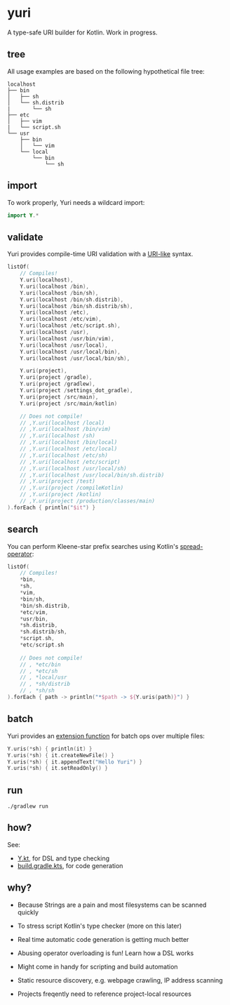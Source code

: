 # yuri

A type-safe URI builder for Kotlin. Work in progress.

## tree

All usage examples are based on the following hypothetical file tree:

```
localhost
├── bin
│   ├── sh
│   └── sh.distrib
|       └── sh
├── etc
│   ├── vim
|   └── script.sh
└── usr
    ├── bin
    │   └── vim
    └── local
        └── bin
            └── sh
```
## import

To work properly, Yuri needs a wildcard import:

```kotlin
import Y.*
```

## validate

Yuri provides compile-time URI validation with a [URI-like](https://en.wikipedia.org/wiki/Uniform_Resource_Identifier) syntax.

```kotlin
listOf(
    // Compiles!
    Y.uri(localhost),
    Y.uri(localhost /bin),
    Y.uri(localhost /bin/sh),
    Y.uri(localhost /bin/sh.distrib),
    Y.uri(localhost /bin/sh.distrib/sh),
    Y.uri(localhost /etc),
    Y.uri(localhost /etc/vim),
    Y.uri(localhost /etc/script.sh),
    Y.uri(localhost /usr),
    Y.uri(localhost /usr/bin/vim),
    Y.uri(localhost /usr/local),
    Y.uri(localhost /usr/local/bin),
    Y.uri(localhost /usr/local/bin/sh),

    Y.uri(project),
    Y.uri(project /gradle),
    Y.uri(project /gradlew),
    Y.uri(project /settings_dot_gradle),
    Y.uri(project /src/main),
    Y.uri(project /src/main/kotlin)

    // Does not compile!
    // ,Y.uri(localhost /local)
    // ,Y.uri(localhost /bin/vim)
    // ,Y.uri(localhost /sh)
    // ,Y.uri(localhost /bin/local)
    // ,Y.uri(localhost /etc/local)
    // ,Y.uri(localhost /etc/sh)
    // ,Y.uri(localhost /etc/script)
    // ,Y.uri(localhost /usr/local/sh)
    // ,Y.uri(localhost /usr/local/bin/sh.distrib)
    // ,Y.uri(project /test)
    // ,Y.uri(project /compileKotlin)
    // ,Y.uri(project /kotlin)
    // ,Y.uri(project /production/classes/main)
).forEach { println("$it") }
```
## search

You can perform Kleene-star prefix searches using Kotlin's [spread-operator](https://kotlinlang.org/docs/reference/functions.html#variable-number-of-arguments-varargs):

```kotlin
listOf(
    // Compiles!
    *bin,
    *sh,
    *vim,
    *bin/sh,
    *bin/sh.distrib,
    *etc/vim,
    *usr/bin,
    *sh.distrib,
    *sh.distrib/sh,
    *script.sh,
    *etc/script.sh
    
    // Does not compile!
    // , *etc/bin
    // , *etc/sh
    // , *local/usr
    // , *sh/distrib
    // , *sh/sh
).forEach { path -> println("*$path -> ${Y.uris(path)}") }
```

## batch

Yuri provides an [extension function](https://kotlinlang.org/docs/reference/extensions.html#extension-functions) for batch ops over multiple files:

```kotlin
Y.uris(*sh) { println(it) }
Y.uris(*sh) { it.createNewFile() }
Y.uris(*sh) { it.appendText("Hello Yuri") }
Y.uris(*sh) { it.setReadOnly() }
```

## run

```
./gradlew run
```

## how?

See:

* [Y.kt](src/main/kotlin/Y.kt), for DSL and type checking
* [build.gradle.kts](build.gradle.kts), for code generation

## why?

- Because Strings are a pain and most filesystems can be scanned quickly

- To stress script Kotlin's type checker (more on this later)

- Real time automatic code generation is getting much better

- Abusing operator overloading is fun! Learn how a DSL works

- Might come in handy for scripting and build automation

- Static resource discovery, e.g. webpage crawling, IP address scanning

- Projects freqently need to reference project-local resources

